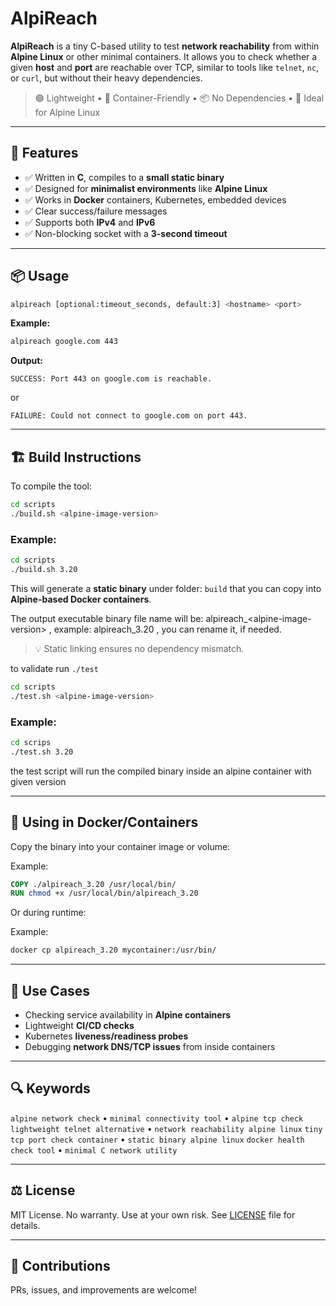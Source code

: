 # AlpiReach

**AlpiReach** is a tiny C-based utility to test **network reachability** from within **Alpine Linux** or other minimal containers. It allows you to check whether a given **host** and **port** are reachable over TCP, similar to tools like `telnet`, `nc`, or `curl`, but without their heavy dependencies.

> 🟢 Lightweight • 🐳 Container-Friendly • 📦 No Dependencies • 🧱 Ideal for Alpine Linux

---

## 🔧 Features

- ✅ Written in **C**, compiles to a **small static binary**
- ✅ Designed for **minimalist environments** like **Alpine Linux**
- ✅ Works in **Docker** containers, Kubernetes, embedded devices
- ✅ Clear success/failure messages
- ✅ Supports both **IPv4** and **IPv6**
- ✅ Non-blocking socket with a **3-second timeout**

---

## 📦 Usage

```bash
alpireach [optional:timeout_seconds, default:3] <hostname> <port>
```

**Example:**

```bash
alpireach google.com 443
```

**Output:**

```
SUCCESS: Port 443 on google.com is reachable.
```

or

```
FAILURE: Could not connect to google.com on port 443.
```

---

## 🏗️ Build Instructions

To compile the tool:

```bash
cd scripts
./build.sh <alpine-image-version>
```

### Example:

```bash
cd scripts
./build.sh 3.20
```

This will generate a **static binary** under folder: `build` that you can copy into **Alpine-based Docker containers**.

The output executable binary file name will be: alpireach\_\<alpine-image-version> , example: alpireach_3.20 , you can rename it, if needed.

> 💡 Static linking ensures no dependency mismatch.

to validate run `./test`

```bash
cd scripts
./test.sh <alpine-image-version>
```

### Example:

```bash
cd scrips
./test.sh 3.20
```

the test script will run the compiled binary inside an alpine container with given version

---

## 🐳 Using in Docker/Containers

Copy the binary into your container image or volume:

Example:

```dockerfile
COPY ./alpireach_3.20 /usr/local/bin/
RUN chmod +x /usr/local/bin/alpireach_3.20
```

Or during runtime:

Example:

```bash
docker cp alpireach_3.20 mycontainer:/usr/bin/
```

---

## 🧪 Use Cases

- Checking service availability in **Alpine containers**
- Lightweight **CI/CD checks**
- Kubernetes **liveness/readiness probes**
- Debugging **network DNS/TCP issues** from inside containers

---

## 🔍 Keywords

`alpine network check` • `minimal connectivity tool` • `alpine tcp check`
`lightweight telnet alternative` • `network reachability alpine linux`
`tiny tcp port check container` • `static binary alpine linux`
`docker health check tool` • `minimal C network utility`

---

## ⚖️ License

MIT License. No warranty. Use at your own risk.
See [LICENSE](LICENSE) file for details.

---

## 🤝 Contributions

PRs, issues, and improvements are welcome!

